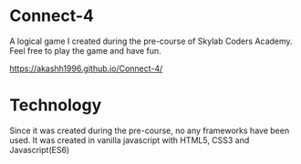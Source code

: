 # Connect-4
 A logical game I created during the pre-course of Skylab Coders Academy. 
 Feel free to play the game and have fun.
 
 https://akashh1996.github.io/Connect-4/

# Technology
 Since it was created during the pre-course, no any frameworks have been used. 
 It was created in vanilla javascript with HTML5, CSS3 and Javascript(ES6)
